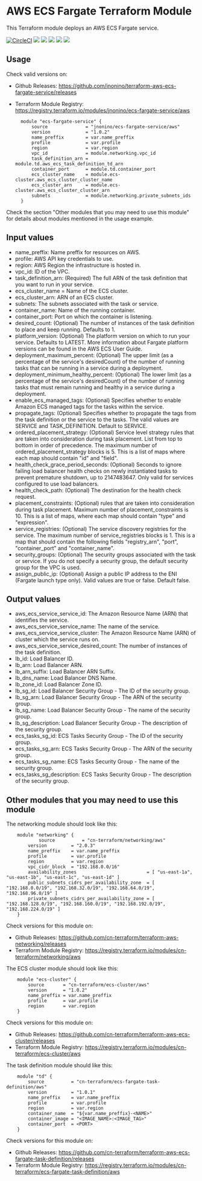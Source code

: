 # AWS ECS Fargate Terraform Module #

This Terraform module deploys an AWS ECS Fargate service.

[![CircleCI](https://circleci.com/gh/jnonino/terraform-aws-ecs-fargate-service/tree/master.svg?style=svg)](https://circleci.com/gh/jnonino/terraform-aws-ecs-fargate-service/tree/master)
[![](https://img.shields.io/github/license/jnonino/terraform-aws-ecs-fargate-service)](https://github.com/jnonino/terraform-aws-ecs-fargate-service)
[![](https://img.shields.io/github/issues/jnonino/terraform-aws-ecs-fargate-service)](https://github.com/jnonino/terraform-aws-ecs-fargate-service)
[![](https://img.shields.io/github/issues-closed/jnonino/terraform-aws-ecs-fargate-service)](https://github.com/jnonino/terraform-aws-ecs-fargate-service)
[![](https://img.shields.io/github/languages/code-size/jnonino/terraform-aws-ecs-fargate-service)](https://github.com/jnonino/terraform-aws-ecs-fargate-service)
[![](https://img.shields.io/github/repo-size/jnonino/terraform-aws-ecs-fargate-service)](https://github.com/jnonino/terraform-aws-ecs-fargate-service)

## Usage

Check valid versions on:
* Github Releases: <https://github.com/jnonino/terraform-aws-ecs-fargate-service/releases>
* Terraform Module Registry: <https://registry.terraform.io/modules/jnonino/ecs-fargate-service/aws>

        module "ecs-fargate-service" {
            source              = "jnonino/ecs-fargate-service/aws"
            version             = "1.0.2"
            name_preffix        = var.name_preffix
            profile             = var.profile
            region              = var.region
            vpc_id              = module.networking.vpc_id
            task_definition_arn = module.td.aws_ecs_task_definition_td_arn
            container_port      = module.td.container_port
            ecs_cluster_name    = module.ecs-cluster.aws_ecs_cluster_cluster_name
            ecs_cluster_arn     = module.ecs-cluster.aws_ecs_cluster_cluster_arn
            subnets             = module.networking.private_subnets_ids
        }

Check the section "Other modules that you may need to use this module" for details about modules mentioned in the usage example.

## Input values

* name_preffix: Name preffix for resources on AWS.
* profile: AWS API key credentials to use.
* region: AWS Region the infrastructure is hosted in.
* vpc_id: ID of the VPC.
* task_definition_arn: (Required) The full ARN of the task definition that you want to run in your service.
* ecs_cluster_name = Name of the ECS cluster.
* ecs_cluster_arn: ARN of an ECS cluster.
* subnets: The subnets associated with the task or service.
* container_name: Name of the running container.
* container_port: Port on which the container is listening.
* desired_count: (Optional) The number of instances of the task definition to place and keep running. Defaults to 1.
* platform_version: (Optional) The platform version on which to run your service. Defaults to LATEST. More information about Fargate platform versions can be found in the AWS ECS User Guide.
* deployment_maximum_percent: (Optional) The upper limit (as a percentage of the service's desiredCount) of the number of running tasks that can be running in a service during a deployment.
* deployment_minimum_healthy_percent: (Optional) The lower limit (as a percentage of the service's desiredCount) of the number of running tasks that must remain running and healthy in a service during a deployment.
* enable_ecs_managed_tags: (Optional) Specifies whether to enable Amazon ECS managed tags for the tasks within the service.
* propagate_tags: (Optional) Specifies whether to propagate the tags from the task definition or the service to the tasks. The valid values are SERVICE and TASK_DEFINITION. Default to SERVICE.
* ordered_placement_strategy: (Optional) Service level strategy rules that are taken into consideration during task placement. List from top to bottom in order of precedence. The maximum number of ordered_placement_strategy blocks is 5. This is a list of maps where each map should contain "id" and "field".
* health_check_grace_period_seconds: (Optional) Seconds to ignore failing load balancer health checks on newly instantiated tasks to prevent premature shutdown, up to 2147483647. Only valid for services configured to use load balancers.
* health_check_path: (Optional) The destination for the health check request.
* placement_constraints: (Optional) rules that are taken into consideration during task placement. Maximum number of placement_constraints is 10. This is a list of maps, where each map should contain "type" and "expression".
* service_registries: (Optional) The service discovery registries for the service. The maximum number of service_registries blocks is 1. This is a map that should contain the following fields "registry_arn", "port", "container_port" and "container_name".
* security_groups: (Optional) The security groups associated with the task or service. If you do not specify a security group, the default security group for the VPC is used.
* assign_public_ip: (Optional) Assign a public IP address to the ENI (Fargate launch type only). Valid values are true or false. Default false.

## Output values

* aws_ecs_service_service_id: The Amazon Resource Name (ARN) that identifies the service.
* aws_ecs_service_service_name: The name of the service.
* aws_ecs_service_service_cluster: The Amazon Resource Name (ARN) of cluster which the service runs on.
* aws_ecs_service_service_desired_count: The number of instances of the task definition.
* lb_id: Load Balancer ID.
* lb_arn: Load Balancer ARN.
* lb_arn_suffix: Load Balancer ARN Suffix.
* lb_dns_name: Load Balancer DNS Name.
* lb_zone_id: Load Balancer Zone ID.
* lb_sg_id: Load Balancer Security Group - The ID of the security group.
* lb_sg_arn: Load Balancer Security Group - The ARN of the security group.
* lb_sg_name: Load Balancer Security Group - The name of the security group.
* lb_sg_description: Load Balancer Security Group - The description of the security group.
* ecs_tasks_sg_id: ECS Tasks Security Group - The ID of the security group.
* ecs_tasks_sg_arn: ECS Tasks Security Group - The ARN of the security group.
* ecs_tasks_sg_name: ECS Tasks Security Group - The name of the security group.
* ecs_tasks_sg_description: ECS Tasks Security Group - The description of the security group.

## Other modules that you may need to use this module

The networking module should look like this:

        module "networking" {
    		    source          = "cn-terraform/networking/aws"
            version         = "2.0.3"
            name_preffix    = var.name_preffix
            profile         = var.profile
            region          = var.region
            vpc_cidr_block  = "192.168.0.0/16"
            availability_zones                          = [ "us-east-1a", "us-east-1b", "us-east-1c", "us-east-1d" ]
            public_subnets_cidrs_per_availability_zone  = [ "192.168.0.0/19", "192.168.32.0/19", "192.168.64.0/19", "192.168.96.0/19" ]
            private_subnets_cidrs_per_availability_zone = [ "192.168.128.0/19", "192.168.160.0/19", "192.168.192.0/19", "192.168.224.0/19" ]
    	}

Check versions for this module on:
* Github Releases: <https://github.com/cn-terraform/terraform-aws-networking/releases>
* Terraform Module Registry: <https://registry.terraform.io/modules/cn-terraform/networking/aws>

The ECS cluster module should look like this:

        module "ecs-cluster" { 
            source       = "cn-terraform/ecs-cluster/aws"
            version      = "1.0.2"
            name_preffix = var.name_preffix
            profile      = var.profile
            region       = var.region
        }

Check versions for this module on:
* Github Releases: <https://github.com/cn-terraform/terraform-aws-ecs-cluster/releases>
* Terraform Module Registry: <https://registry.terraform.io/modules/cn-terraform/ecs-cluster/aws>

The task definition module should like this:

        module "td" {
    	    source          = "cn-terraform/ecs-fargate-task-definition/aws"
            version         = "1.0.1"
            name_preffix    = var.name_preffix
            profile         = var.profile
            region          = var.region
            container_name  = "${var.name_preffix}-<NAME>"
            container_image = "<IMAGE_NAME>:<IMAGE_TAG>"
            container_port  = <PORT>
    	}

Check versions for this module on:
* Github Releases: <https://github.com/cn-terraform/terraform-aws-ecs-fargate-task-definition/releases>
* Terraform Module Registry: <https://registry.terraform.io/modules/cn-terraform/ecs-fargate-task-definition/aws>

